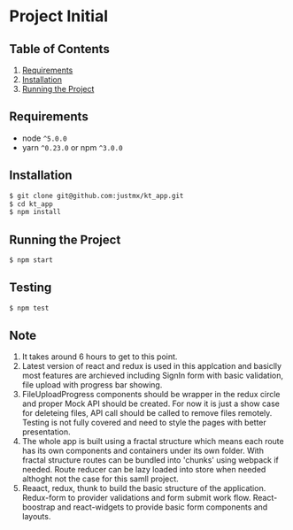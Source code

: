 
# Project Initial

## Table of Contents
1. [Requirements](#requirements)
1. [Installation](#getting-started)
1. [Running the Project](#running-the-project)

## Requirements
* node `^5.0.0`
* yarn `^0.23.0` or npm `^3.0.0`

## Installation

```bash
$ git clone git@github.com:justmx/kt_app.git
$ cd kt_app
$ npm install
```

## Running the Project

```bash
$ npm start
```

## Testing

```bash
$ npm test
```

## Note

1. It takes around 6 hours to get to this point.
2. Latest version of react and redux is used in this applcation and basiclly most features are archieved including SignIn form with basic validation, file upload with progress bar showing.
3. FileUploadProgress components should be wrapper in the redux circle and proper Mock API should be created. For now it is just a show case for deleteing files, API call should be called to remove files remotely. Testing is not fully covered and need to style the pages with better presentation.
4. The whole app is built using a fractal structure which means each route has its own components and containers under its own folder.
With fractal structure routes can be bundled into 'chunks' using webpack if needed. Route reducer can be lazy loaded into store when needed althoght not the case
for this samll project.
5. Reaact, redux, thunk to build the basic structure of the application. Redux-form to provider validations and form submit work flow. React-boostrap and react-widgets to provide basic form components and layouts.
